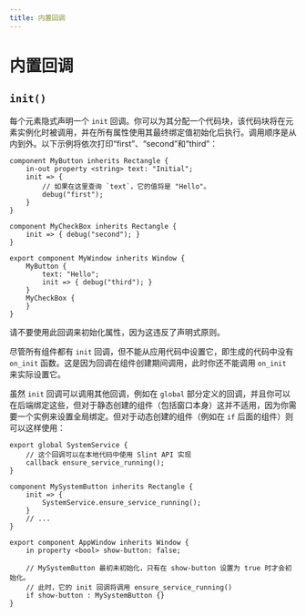 ```yaml
---
title: 内置回调
---
```

# 内置回调

## `init()`

每个元素隐式声明一个 `init` 回调。你可以为其分配一个代码块，该代码块将在元素实例化时被调用，并在所有属性使用其最终绑定值初始化后执行。调用顺序是从内到外。以下示例将依次打印“first”、“second”和“third”：

```slint
component MyButton inherits Rectangle {
    in-out property <string> text: "Initial";
    init => {
        // 如果在这里查询 `text`，它的值将是 "Hello"。
        debug("first");
    }
}

component MyCheckBox inherits Rectangle {
    init => { debug("second"); }
}

export component MyWindow inherits Window {
    MyButton {
        text: "Hello";
        init => { debug("third"); }
    }
    MyCheckBox {
    }
}
```

请不要使用此回调来初始化属性，因为这违反了声明式原则。

尽管所有组件都有 `init` 回调，但不能从应用代码中设置它，即生成的代码中没有 `on_init` 函数。这是因为回调在组件创建期间调用，此时你还不能调用 `on_init` 来实际设置它。

虽然 `init` 回调可以调用其他回调，例如在 `global` 部分定义的回调，并且你可以在后端绑定这些，但对于静态创建的组件（包括窗口本身）这并不适用，因为你需要一个实例来设置全局绑定。但对于动态创建的组件（例如在 `if` 后面的组件）则可以这样使用：

```slint
export global SystemService {
    // 这个回调可以在本地代码中使用 Slint API 实现
    callback ensure_service_running();
}

component MySystemButton inherits Rectangle {
    init => {
        SystemService.ensure_service_running();
    }
    // ...
}

export component AppWindow inherits Window {
    in property <bool> show-button: false;

    // MySystemButton 最初未初始化，只有在 show-button 设置为 true 时才会初始化。
    // 此时，它的 init 回调将调用 ensure_service_running()
    if show-button : MySystemButton {}
}
```